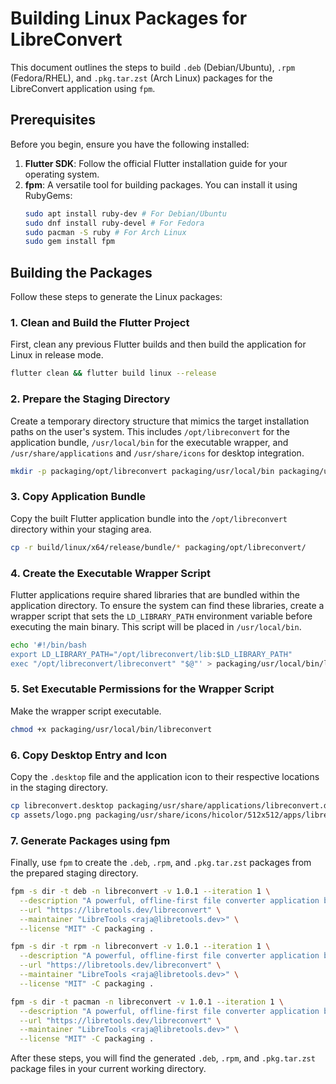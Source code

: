 # Building Linux Packages for LibreConvert

This document outlines the steps to build `.deb` (Debian/Ubuntu), `.rpm` (Fedora/RHEL), and `.pkg.tar.zst` (Arch Linux) packages for the LibreConvert application using `fpm`.

## Prerequisites

Before you begin, ensure you have the following installed:

1.  **Flutter SDK**: Follow the official Flutter installation guide for your operating system.
2.  **fpm**: A versatile tool for building packages. You can install it using RubyGems:
    ```bash
    sudo apt install ruby-dev # For Debian/Ubuntu
    sudo dnf install ruby-devel # For Fedora
    sudo pacman -S ruby # For Arch Linux
    sudo gem install fpm
    ```

## Building the Packages

Follow these steps to generate the Linux packages:

### 1. Clean and Build the Flutter Project

First, clean any previous Flutter builds and then build the application for Linux in release mode.

```bash
flutter clean && flutter build linux --release
```

### 2. Prepare the Staging Directory

Create a temporary directory structure that mimics the target installation paths on the user's system. This includes `/opt/libreconvert` for the application bundle, `/usr/local/bin` for the executable wrapper, and `/usr/share/applications` and `/usr/share/icons` for desktop integration.

```bash
mkdir -p packaging/opt/libreconvert packaging/usr/local/bin packaging/usr/share/applications packaging/usr/share/icons
```

### 3. Copy Application Bundle

Copy the built Flutter application bundle into the `/opt/libreconvert` directory within your staging area.

```bash
cp -r build/linux/x64/release/bundle/* packaging/opt/libreconvert/
```

### 4. Create the Executable Wrapper Script

Flutter applications require shared libraries that are bundled within the application directory. To ensure the system can find these libraries, create a wrapper script that sets the `LD_LIBRARY_PATH` environment variable before executing the main binary. This script will be placed in `/usr/local/bin`.

```bash
echo '#!/bin/bash
export LD_LIBRARY_PATH="/opt/libreconvert/lib:$LD_LIBRARY_PATH"
exec "/opt/libreconvert/libreconvert" "$@"' > packaging/usr/local/bin/libreconvert
```

### 5. Set Executable Permissions for the Wrapper Script

Make the wrapper script executable.

```bash
chmod +x packaging/usr/local/bin/libreconvert
```

### 6. Copy Desktop Entry and Icon

Copy the `.desktop` file and the application icon to their respective locations in the staging directory.

```bash
cp libreconvert.desktop packaging/usr/share/applications/libreconvert.desktop
cp assets/logo.png packaging/usr/share/icons/hicolor/512x512/apps/libreconvert.png
```

### 7. Generate Packages using fpm

Finally, use `fpm` to create the `.deb`, `.rpm`, and `.pkg.tar.zst` packages from the prepared staging directory.

```bash
fpm -s dir -t deb -n libreconvert -v 1.0.1 --iteration 1 \
  --description "A powerful, offline-first file converter application built with Flutter for desktop platforms." \
  --url "https://libretools.dev/libreconvert" \
  --maintainer "LibreTools <raja@libretools.dev>" \
  --license "MIT" -C packaging .

fpm -s dir -t rpm -n libreconvert -v 1.0.1 --iteration 1 \
  --description "A powerful, offline-first file converter application built with Flutter for desktop platforms." \
  --url "https://libretools.dev/libreconvert" \
  --maintainer "LibreTools <raja@libretools.dev>" \
  --license "MIT" -C packaging .

fpm -s dir -t pacman -n libreconvert -v 1.0.1 --iteration 1 \
  --description "A powerful, offline-first file converter application built with Flutter for desktop platforms." \
  --url "https://libretools.dev/libreconvert" \
  --maintainer "LibreTools <raja@libretools.dev>" \
  --license "MIT" -C packaging .
```

After these steps, you will find the generated `.deb`, `.rpm`, and `.pkg.tar.zst` package files in your current working directory.
